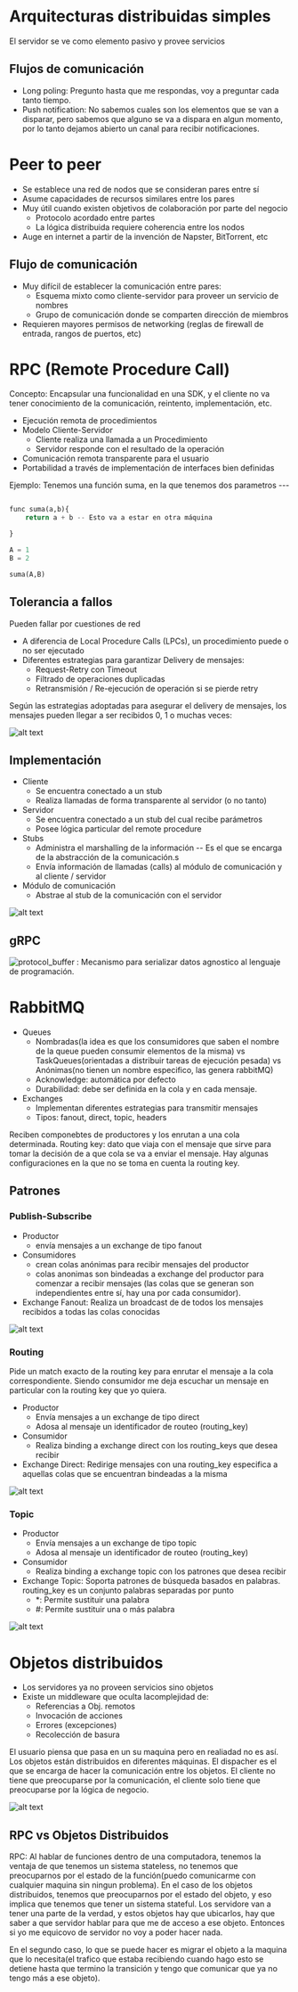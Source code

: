 # Arquitecturas distribuidas simples

El servidor se ve como elemento pasivo y provee servicios

## Flujos de comunicación

- Long poling: Pregunto hasta que me respondas, voy a preguntar cada tanto tiempo.
- Push notification: No sabemos cuales son los elementos que se van a disparar, pero sabemos que alguno se va a dispara en algun momento, por lo tanto dejamos abierto un canal para recibir notificaciones.

# Peer to peer

- Se establece una red de nodos que se consideran pares entre sí
- Asume capacidades de recursos similares entre los pares
- Muy útil cuando existen objetivos de colaboración por parte del negocio
  - Protocolo acordado entre partes
  - La lógica distribuida requiere coherencia entre los nodos
- Auge en internet a partir de la invención de Napster, BitTorrent, etc

## Flujo de comunicación

- Muy difícil de establecer la comunicación entre pares:
  - Esquema mixto como cliente-servidor para proveer un servicio de nombres
  - Grupo de comunicación donde se comparten dirección de miembros
- Requieren mayores permisos de networking (reglas de firewall de entrada, rangos de puertos, etc)

# RPC (Remote Procedure Call)

Concepto: Encapsular una funcionalidad en una SDK, y el cliente no va tener conocimiento de la comunicación, reintento, implementación, etc.

- Ejecución remota de procedimientos
- Modelo Cliente-Servidor
  - Cliente realiza una llamada a un Procedimiento
  - Servidor responde con el resultado de la operación
- Comunicación remota transparente para el usuario
- Portabilidad a través de implementación de interfaces bien definidas

Ejemplo: Tenemos una función suma, en la que tenemos dos parametros ---

```python

func suma(a,b){
    return a + b -- Esto va a estar en otra máquina

}

A = 1
B = 2

suma(A,B)

```

## Tolerancia a fallos

Pueden fallar por cuestiones de red

- A diferencia de Local Procedure Calls (LPCs), un procedimiento puede o no ser ejecutado
- Diferentes estrategias para garantizar Delivery de mensajes:
  - Request-Retry con Timeout
  - Filtrado de operaciones duplicadas
  - Retransmisión / Re-ejecución de operación si se pierde retry

Según las estrategias adoptadas para asegurar el delivery de mensajes, los mensajes pueden llegar a ser recibidos 0, 1 o muchas veces:

![alt text](image.png)

## Implementación

- Cliente
  - Se encuentra conectado a un stub
  - Realiza llamadas de forma transparente al servidor (o no tanto)
- Servidor
  - Se encuentra conectado a un stub del cual recibe parámetros
  - Posee lógica particular del remote procedure
- Stubs
  - Administra el marshalling de la información -- Es el que se encarga de la abstracción de la comunicación.s
  - Envía información de llamadas (calls) al módulo de comunicación y al cliente / servidor
- Módulo de comunicación
  - Abstrae al stub de la comunicación con el servidor

![alt text](image-1.png)

## gRPC

![protocol_buffer](https://protobuf.dev/) : Mecanismo para serializar datos agnostico al lenguaje de programación.

# RabbitMQ

- Queues
  - Nombradas(la idea es que los consumidores que saben el nombre de la queue pueden consumir elementos de la misma) vs TaskQueues(orientadas a distribuir tareas de ejecución pesada) vs Anónimas(no tienen un nombre especifico, las genera rabbitMQ)
  - Acknowledge: automática por defecto
  - Durabilidad: debe ser definida en la cola y en cada mensaje.
- Exchanges
  - Implementan diferentes estrategias para transmitir mensajes
  - Tipos: fanout, direct, topic, headers

Reciben componebtes de productores y los enrutan a una cola determinada.
Routing key: dato que viaja con el mensaje que sirve para tomar la decisión de a que cola se va a enviar el mensaje. Hay algunas configuraciones en la que no se toma en cuenta la routing key.

## Patrones

### Publish-Subscribe

- Productor
  - envía mensajes a un exchange de tipo fanout
- Consumidores
  - crean colas anónimas para recibir mensajes del productor
  - colas anonimas son bindeadas a exchange del productor para comenzar a recibir mensajes (las colas que se generan son independientes entre sí, hay una por cada consumidor).
- Exchange Fanout: Realiza un broadcast de de todos los mensajes recibidos a todas las colas conocidas

![alt text](image-2.png)

### Routing

Pide un match exacto de la routing key para enrutar el mensaje a la cola correspondiente. Siendo consumidor me deja escuchar un mensaje en particular con la routing key que yo quiera.

- Productor
  - Envía mensajes a un exchange de tipo direct
  - Adosa al mensaje un identificador de routeo (routing_key)
- Consumidor
  - Realiza binding a exchange direct con los routing_keys que desea recibir
- Exchange Direct: Redirige mensajes con una routing_key especifica a aquellas colas que se encuentran bindeadas a la misma

![alt text](image-3.png)

### Topic

- Productor
  - Envía mensajes a un exchange de tipo topic
  - Adosa al mensaje un identificador de routeo (routing_key)
- Consumidor
  - Realiza binding a exchange topic con los patrones que desea recibir
- Exchange Topic: Soporta patrones de búsqueda basados en palabras. routing_key es un conjunto palabras separadas por punto
  - \*: Permite sustituir una palabra
  - #: Permite sustituir una o más palabra

![alt text](image-4.png)

# Objetos distribuidos

- Los servidores ya no proveen servicios sino objetos
- Existe un middleware que oculta lacomplejidad de:
  - Referencias a Obj. remotos
  - Invocación de acciones
  - Errores (excepciones)
  - Recolección de basura

El usuario piensa que pasa en un su maquina pero en realiadad no es así. Los objetos están distribuidos en diferentes máquinas. El dispacher es el que se encarga de hacer la comunicación entre los objetos. El cliente no tiene que preocuparse por la comunicación, el cliente solo tiene que preocuparse por la lógica de negocio.

![alt text](image-5.png)

## RPC vs Objetos Distribuidos

RPC: Al hablar de funciones dentro de una computadora, tenemos la ventaja de que tenemos un sistema stateless, no tenemos que preocuparnos por el estado de la función(puedo comunicarme con cualquier maquina sin ningun problema). En el caso de los objetos distribuidos, tenemos que preocuparnos por el estado del objeto, y eso implica que tenemos que tener un sistema stateful. Los servidore van a tener una parte de la verdad, y estos objetos hay que ubicarlos, hay que saber a que servidor hablar para que me de acceso a ese objeto. Entonces si yo me equicovo de servidor no voy a poder hacer nada.

En el segundo caso, lo que se puede hacer es migrar el objeto a la maquina que lo necesita(el trafico que estaba recibiendo cuando hago esto se detiene hasta que termino la transición y tengo que comunicar que ya no tengo más a ese objeto).
